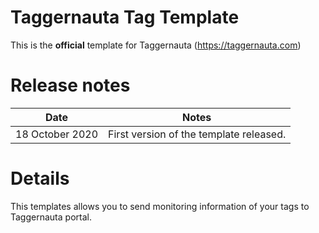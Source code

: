 # Taggernauta Tag Template
This is the **official** template for Taggernauta (https://taggernauta.com)

# Release notes
| Date | Notes |
|------|-------|
| 18 October 2020 | First version of the template released. |

# Details
This templates allows you to send monitoring information of your tags to Taggernauta portal.
